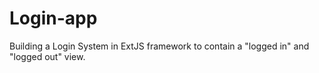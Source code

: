 # Login-app
Building a Login System in ExtJS framework to contain a "logged in" and "logged out" view.
